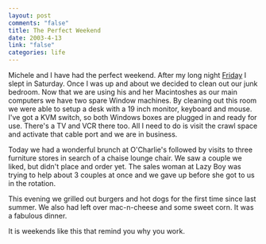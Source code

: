 ```yaml
--- 
layout: post
comments: "false"
title: The Perfect Weekend
date: 2003-4-13
link: "false"
categories: life
---
```

Michele and I have had the perfect weekend. After my long night <a href="http://www.zanshin.net/blogs/000183.html#000183" target="_blank">Friday</a> I slept in Saturday. Once I was up and about we decided to clean out our junk bedroom. Now that we are using his and her Macintoshes as our main computers we have two spare Window machines. By cleaning out this room we were able to setup a desk with a 19 inch monitor, keyboard and mouse. I've got a KVM switch, so both Windows boxes are plugged in and ready for use. There's a TV and VCR there too. All I need to do is visit the crawl space and activate that cable port and we are in business.

Today we had a wonderful brunch at O'Charlie's followed by visits to three furniture stores in search of a chaise lounge chair. We saw a couple we liked, but didn't place and order yet. The sales woman at Lazy Boy was trying to help about 3 couples at once and we gave up before she got to us in the rotation.

This evening we grilled out burgers and hot dogs for the first time since last summer. We also had left over mac-n-cheese and some sweet corn. It was a fabulous dinner.

It is weekends like this that remind you why you work.
